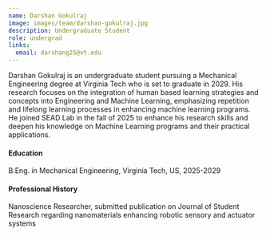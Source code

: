 ```yaml
---
name: Darshan Gokulraj
image: images/team/darshan-gokulraj.jpg
description: Undergraduate Student
role: undergrad
links:
  email: darshang25@vt.edu
---
```


Darshan Gokulraj is an undergraduate student pursuing a Mechanical Engineering degree at Virginia Tech who is set to graduate in 2029. His research focuses on the integration of human based learning strategies and concepts into Engineering and Machine Learning, emphasizing repetition and lifelong learning processes in enhancing machine learning programs. He joined SEAD Lab in the fall of 2025 to enhance his research skills and deepen his knowledge on Machine Learning programs and their practical applications.  
 
#### Education

B.Eng. in Mechanical Engineering, Virginia Tech, US, 2025-2029


#### Professional History

Nanoscience Researcher, submitted publication on Journal of Student Research regarding nanomaterials enhancing robotic sensory and actuator systems 




